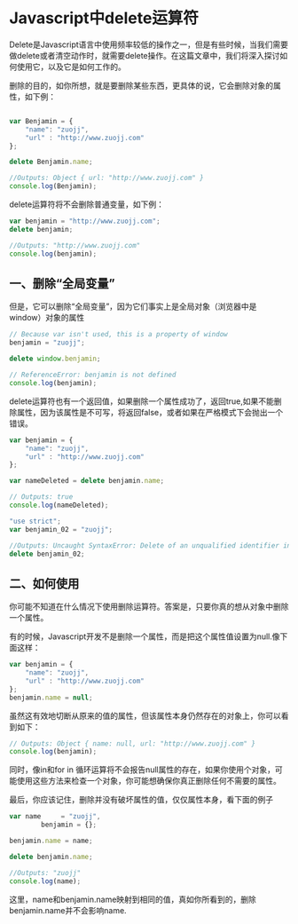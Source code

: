 # Javascript中delete运算符

Delete是Javascript语言中使用频率较低的操作之一，但是有些时候，当我们需要做delete或者清空动作时，就需要delete操作。在这篇文章中，我们将深入探讨如何使用它，以及它是如何工作的。

删除的目的，如你所想，就是要删除某些东西，更具体的说，它会删除对象的属性，如下例：

```javascript

var Benjamin = {
	"name": "zuojj",
	"url" : "http://www.zuojj.com"
};

delete Benjamin.name;

//Outputs: Object { url: "http://www.zuojj.com" }
console.log(Benjamin);
```

delete运算符将不会删除普通变量，如下例：

```javascript
var benjamin = "http://www.zuojj.com";
delete benjamin;

//Outputs: "http://www.zuojj.com"
console.log(benjamin);
```

## 一、删除“全局变量”
但是，它可以删除“全局变量”，因为它们事实上是全局对象（浏览器中是window）对象的属性

```javascript
// Because var isn't used, this is a property of window
benjamin = "zuojj";

delete window.benjamin;

// ReferenceError: benjamin is not defined
console.log(benjamin);
```

delete运算符也有一个返回值，如果删除一个属性成功了，返回true,如果不能删除属性，因为该属性是不可写，将返回false，或者如果在严格模式下会抛出一个错误。

```javascript
var benjamin = {
    "name": "zuojj",
    "url" : "http://www.zuojj.com"
};

var nameDeleted = delete benjamin.name;

// Outputs: true
console.log(nameDeleted);

"use strict";
var benjamin_02 = "zuojj";

//Outputs: Uncaught SyntaxError: Delete of an unqualified identifier in strict mode. 
delete benjamin_02;
```
## 二、如何使用

你可能不知道在什么情况下使用删除运算符。答案是，只要你真的想从对象中删除一个属性。

有的时候，Javascript开发不是删除一个属性，而是把这个属性值设置为null.像下面这样：
```javascript
var benjamin = {
    "name": "zuojj",
    "url" : "http://www.zuojj.com"
};
benjamin.name = null;
```

虽然这有效地切断从原来的值的属性，但该属性本身仍然存在的对象上，你可以看到如下：
```javascript
// Outputs: Object { name: null, url: "http://www.zuojj.com" }
console.log(benjamin);
```

同时，像in和for in 循环运算将不会报告null属性的存在，如果你使用个对象，可能使用这些方法来检查一个对象，你可能想确保你真正删除任何不需要的属性。

最后，你应该记住，删除并没有破坏属性的值，仅仅属性本身，看下面的例子
```javascript
var name     = "zuojj",
		benjamin = {};

benjamin.name = name;

delete benjamin.name;

//Outputs: "zuojj"
console.log(name);
```
这里，name和benjamin.name映射到相同的值，真如你所看到的，删除benjamin.name并不会影响name.
